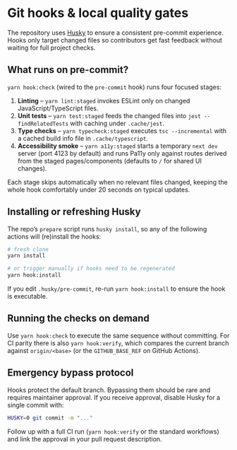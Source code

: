 # Git hooks & local quality gates

The repository uses [Husky](https://typicode.github.io/husky/) to ensure a consistent
pre-commit experience. Hooks only target changed files so contributors get fast feedback
without waiting for full project checks.

## What runs on pre-commit?

`yarn hook:check` (wired to the `pre-commit` hook) runs four focused stages:

1. **Linting** – `yarn lint:staged` invokes ESLint only on changed JavaScript/TypeScript files.
2. **Unit tests** – `yarn test:staged` feeds the changed files into `jest --findRelatedTests` with caching under `.cache/jest`.
3. **Type checks** – `yarn typecheck:staged` executes `tsc --incremental` with a cached build info file in `.cache/typescript`.
4. **Accessibility smoke** – `yarn a11y:staged` starts a temporary `next dev` server (port 4123 by default) and
   runs Pa11y only against routes derived from the staged pages/components (defaults to `/` for shared UI changes).

Each stage skips automatically when no relevant files changed, keeping the whole hook comfortably under 20 seconds on
typical updates.

## Installing or refreshing Husky

The repo’s `prepare` script runs `husky install`, so any of the following actions will (re)install the hooks:

```bash
# fresh clone
yarn install

# or trigger manually if hooks need to be regenerated
yarn hook:install
```

If you edit `.husky/pre-commit`, re-run `yarn hook:install` to ensure the hook is executable.

## Running the checks on demand

Use `yarn hook:check` to execute the same sequence without committing. For CI parity there is also
`yarn hook:verify`, which compares the current branch against `origin/<base>` (or the `GITHUB_BASE_REF` on GitHub Actions).

## Emergency bypass protocol

Hooks protect the default branch. Bypassing them should be rare and requires maintainer approval. If you receive approval,
disable Husky for a single commit with:

```bash
HUSKY=0 git commit -m "..."
```

Follow up with a full CI run (`yarn hook:verify` or the standard workflows) and link the approval in your pull request
description.
